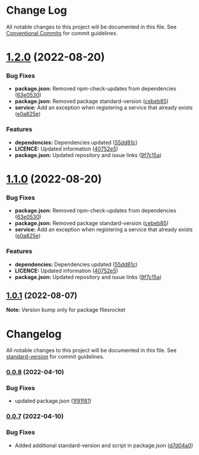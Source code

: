 # Change Log

All notable changes to this project will be documented in this file.
See [Conventional Commits](https://conventionalcommits.org) for commit guidelines.

# [1.2.0](https://github.com/Filesrocket/filesrocket/compare/v1.0.1...v1.2.0) (2022-08-20)


### Bug Fixes

* **package.json:** Removed npm-check-updates from dependencies ([63e0530](https://github.com/Filesrocket/filesrocket/commit/63e05305a9017ab2c5188f39055ecb38f9ad6dd2))
* **package.json:** Removed package standard-version ([cebeb85](https://github.com/Filesrocket/filesrocket/commit/cebeb8522493547af3a60877037529748bded356))
* **service:** Add an exception when registering a service that already exists ([e0a825e](https://github.com/Filesrocket/filesrocket/commit/e0a825e2bcdaa1e0b442f20b28bcaedfe27217a7))


### Features

* **dependencies:** Dependencies updated ([55dd81c](https://github.com/Filesrocket/filesrocket/commit/55dd81c4b7f6f29ba671195e4d8ee0b8f43eacfa))
* **LICENCE:** Updated information ([40752e5](https://github.com/Filesrocket/filesrocket/commit/40752e5687f62377382badb9550d78a474460350))
* **package.json:** Updated repository and issue links ([9f7c15a](https://github.com/Filesrocket/filesrocket/commit/9f7c15a3f7f79e9f7b3d552ddb5630c646e982de))





# [1.1.0](https://github.com/Filesrocket/filesrocket/compare/v1.0.1...v1.1.0) (2022-08-20)


### Bug Fixes

* **package.json:** Removed npm-check-updates from dependencies ([63e0530](https://github.com/Filesrocket/filesrocket/commit/63e05305a9017ab2c5188f39055ecb38f9ad6dd2))
* **package.json:** Removed package standard-version ([cebeb85](https://github.com/Filesrocket/filesrocket/commit/cebeb8522493547af3a60877037529748bded356))
* **service:** Add an exception when registering a service that already exists ([e0a825e](https://github.com/Filesrocket/filesrocket/commit/e0a825e2bcdaa1e0b442f20b28bcaedfe27217a7))


### Features

* **dependencies:** Dependencies updated ([55dd81c](https://github.com/Filesrocket/filesrocket/commit/55dd81c4b7f6f29ba671195e4d8ee0b8f43eacfa))
* **LICENCE:** Updated information ([40752e5](https://github.com/Filesrocket/filesrocket/commit/40752e5687f62377382badb9550d78a474460350))
* **package.json:** Updated repository and issue links ([9f7c15a](https://github.com/Filesrocket/filesrocket/commit/9f7c15a3f7f79e9f7b3d552ddb5630c646e982de))






## [1.0.1](https://github.com/Filesrocket/filesrocket/compare/v1.0.0...v1.0.1) (2022-08-07)

**Note:** Version bump only for package filesrocket





# Changelog

All notable changes to this project will be documented in this file. See [standard-version](https://github.com/conventional-changelog/standard-version) for commit guidelines.

### [0.0.8](https://github.com/Filesrocket/filesrocket/compare/v0.0.7...v0.0.8) (2022-04-10)


### Bug Fixes

* updated package.json ([1f91f81](https://github.com/Filesrocket/filesrocket/commit/1f91f81265c947c6e3b3b75d8a526dabeacb5ba0))

### [0.0.7](https://github.com/Filesrocket/filesrocket/compare/v0.0.6...v0.0.7) (2022-04-10)


### Bug Fixes

* Added additional standard-version and script in package.json ([d7d04a0](https://github.com/Filesrocket/filesrocket/commit/d7d04a0f97c9615bf6bd03f3add2abb039f1c74a))
